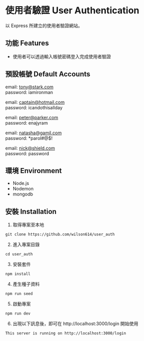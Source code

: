 # 使用者驗證 User Authentication
以 Express 所建立的使用者驗證網站。

## 功能 Features
- 使用者可以透過輸入帳號密碼登入完成使用者驗證

## 預設帳號 Default Accounts
email: tony@stark.com  
password: iamironman

email: captain@hotmail.com  
password: icandothisallday

email: peter@parker.com  
password: enajyram

email: natasha@gamil.com  
password: *parol#@$!

email: nick@shield.com  
password: password

## 環境 Environment
- Node.js
- Nodemon
- mongodb

## 安裝 Installation

1. 取得專案至本地
```
git clone https://github.com/wilson614/user_auth
```
2. 進入專案目錄
```
cd user_auth
```
3. 安裝套件
```
npm install
```
4. 產生種子資料
```
npm run seed
```
5. 啟動專案
```
npm run dev
```
6. 出現以下訊息後，即可在 http://localhost:3000/login 開始使用
```
This server is running on http://localhost:3000/login
```
